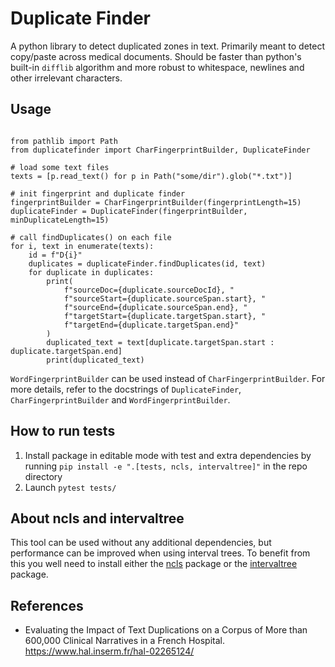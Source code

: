 # Duplicate Finder

A python library to detect duplicated zones in text. Primarily meant to detect
copy/paste across medical documents. Should be faster than python's built-in
`difflib` algorithm and more robust to whitespace, newlines and other irrelevant
characters.

## Usage

```python3

from pathlib import Path
from duplicatefinder import CharFingerprintBuilder, DuplicateFinder

# load some text files
texts = [p.read_text() for p in Path("some/dir").glob("*.txt")]

# init fingerprint and duplicate finder
fingerprintBuilder = CharFingerprintBuilder(fingerprintLength=15)
duplicateFinder = DuplicateFinder(fingerprintBuilder, minDuplicateLength=15)

# call findDuplicates() on each file
for i, text in enumerate(texts):
    id = f"D{i}"
    duplicates = duplicateFinder.findDuplicates(id, text)
    for duplicate in duplicates:
        print(
            f"sourceDoc={duplicate.sourceDocId}, "
            f"sourceStart={duplicate.sourceSpan.start}, "
            f"sourceEnd={duplicate.sourceSpan.end}, "
            f"targetStart={duplicate.targetSpan.start}, "
            f"targetEnd={duplicate.targetSpan.end}"
        )
        duplicated_text = text[duplicate.targetSpan.start : duplicate.targetSpan.end]
        print(duplicated_text)
```

`WordFingerprintBuilder` can be used instead of `CharFingerprintBuilder`. For
more details, refer to the docstrings of `DuplicateFinder`,
`CharFingerprintBuilder` and `WordFingerprintBuilder`.

## How to run tests

1. Install package in editable mode with test and extra dependencies by running `pip install -e ".[tests, ncls, intervaltree]"` in the repo directory
2. Launch `pytest tests/`

## About ncls and intervaltree

This tool can be used without any additional dependencies, but performance can
be improved when using interval trees. To benefit from this you well need to
install either the [ncls](https://github.com/biocore-ntnu/ncls) package or the
[intervaltree](https://github.com/chaimleib/intervaltree) package.


## References
- Evaluating the Impact of Text Duplications on a Corpus of More than 600,000 Clinical Narratives in a French Hospital. https://www.hal.inserm.fr/hal-02265124/
